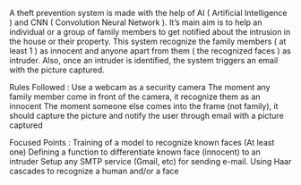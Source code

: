 A theft prevention system is made with the help of AI ( Artificial Intelligence ) and CNN ( Convolution Neural Network ). It’s main aim is to help an individual or a group of family members to get notified about the intrusion in the house or their property. 
This system recognize the family members ( at least 1 ) as innocent and anyone apart from them ( the recognized faces ) as intruder. Also, once an intruder is identified, the system triggers an email with the picture captured.

Rules Followed :
      Use a webcam as a security camera
      The moment any family member come in front of the camera, it recognize them as an innocent
      The moment someone else comes into the frame (not family), it should capture the picture and notify the user through email with a picture captured
      
Focused Points :
      Training of a model to recognize known faces (At least one)
      Defining a function to differentiate known face (innocent) to an intruder
      Setup any SMTP service (Gmail, etc) for sending e-mail.
      Using Haar cascades to recognize a human and/or a face
